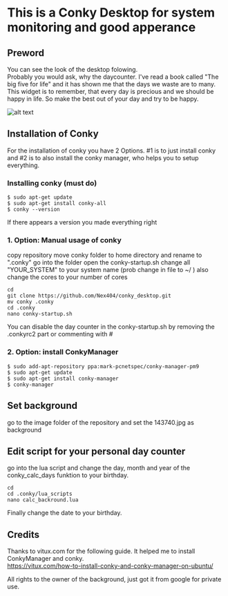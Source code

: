 # This is a Conky Desktop for system monitoring and good apperance

## Preword
You can see the look of the desktop folowing.   
Probably you would ask, why the daycounter. I've read a book called "The big five for life" and it has shown me that the days we waste are to many. This widget is to remember, that every day is precious and we should be happy in life. So make the best out of your day and try to be happy.   

![alt text](https://github.com/Nex404/conky_desktop/blob/master/image.jpg?raw=true)

## Installation of Conky
For the installation of conky you have 2 Options. #1 is to just install conky and #2 is to also install the conky manager, who helps you to setup everything. 

### Installing conky (must do)
```
$ sudo apt-get update
$ sudo apt-get install conky-all
$ conky --version
```
If there appears a version you made everything right



### 1. Option: Manual usage of conky 
copy repository
move conky folder to home directory and rename to ".conky"
go into the folder 
open the conky-startup.sh
change all "YOUR_SYSTEM" to your system name (prob change in file to ~/ )
also change the cores to your number of cores

```
cd
git clone https://github.com/Nex404/conky_desktop.git
mv conky .conky
cd .conky
nano conky-startup.sh
```
You can disable the day counter in the conky-startup.sh by removing the .conkyrc2 part or commenting with #

### 2. Option: install ConkyManager

```
$ sudo add-apt-repository ppa:mark-pcnetspec/conky-manager-pm9
$ sudo apt-get update
$ sudo apt-get install conky-manager
$ conky-manager
```

## Set background
go to the image folder of the repository and set the 143740.jpg as background

## Edit script for your personal day counter
go into the lua script and change the day, month and year of the conky_calc_days funktion to your birthday.
```
cd
cd .conky/lua_scripts
nano calc_backround.lua
```
Finally change the date to your birthday.


## Credits
Thanks to vitux.com for the following guide. It helped me to install ConkyManager and conky.   
https://vitux.com/how-to-install-conky-and-conky-manager-on-ubuntu/

   
All rights to the owner of the background, just got it from google for private use.

